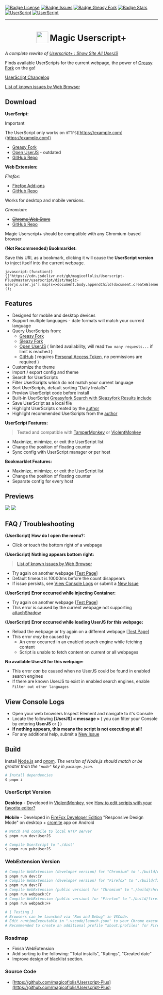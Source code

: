 [![Badge License](https://img.shields.io/github/license/magicoflolis/Userscript-Plus?style=flat-square)](https://github.com/magicoflolis/Userscript-Plus/blob/master/LICENSE)
[![Badge Issues](https://img.shields.io/github/issues/magicoflolis/Userscript-Plus?style=flat-square)](https://github.com/magicoflolis/Userscript-Plus/issues)
[![Badge Greasy Fork](https://img.shields.io/greasyfork/dt/421603?style=flat-square)](https://greasyfork.org/scripts/421603)
[![Badge Stars](https://img.shields.io/github/stars/magicoflolis/Userscript-Plus?style=flat-square)](https://github.com/magicoflolis/Userscript-Plus/stargazers)
[![UserScript](https://img.shields.io/badge/Userscript-Download-brightgreen.svg?style=flat-square&label=Greasy+Fork&logo=javascript&logoColor=white)](https://greasyfork.org/scripts/421603)
[![UserScript](https://img.shields.io/badge/Userscript-Download-brightgreen.svg?style=flat-square&label=GitHub+Repo&logo=javascript&logoColor=white)](https://github.com/magicoflolis/Userscript-Plus/blob/master/dist/magic-userjs.user.js?raw=1)

---

<h1 align="center">
<sub>
<img src="https://raw.githubusercontent.com/magicoflolis/Userscript-Plus/9aa3abea2e6d5caadf051edc9790657da91a1358/src/img/greasyfork.svg" height="38" width="38">
</sub>
Magic Userscript+
</h1>

*A complete rewrite of [Userscript+ : Show Site All UserJS](https://github.com/jae-jae/Userscript-Plus)*

Finds available UserScripts for the current webpage, the power of [Greasy Fork](https://greasyfork.org) on the go!

[UserScript Changelog](https://github.com/magicoflolis/Userscript-Plus/blob/master/CHANGELOG.user.md)

[List of known issues by Web Browser](https://github.com/magicoflolis/Userscript-Plus/blob/master/browser-issues.md)

## **Download**

**UserScript:**

> [!IMPORTANT]
> The UserScript only works on `HTTPS`([https://example.com](https://example.com))

* [Greasy Fork](https://greasyfork.org/scripts/421603)
* [Open UserJS](https://openuserjs.org/scripts/Magic/Magic_Userscript+_Show_Site_All_UserJS) - outdated
* [GitHub Repo](https://github.com/magicoflolis/Userscript-Plus/blob/master/dist/magic-userjs.user.js?raw=1)

**Web Extension:**

*Firefox:*

* [Firefox Add-ons](https://addons.mozilla.org/firefox/addon/userscript-plus/)
* [GitHub Repo](https://github.com/magicoflolis/Userscript-Plus/releases/tag/webext/latest)

Works for desktop and mobile versions.

*Chromium:*

* ~~[Chrome Web Store](https://github.com/magicoflolis/Userscript-Plus/releases/tag/webext/latest)~~
* [GitHub Repo](https://github.com/magicoflolis/Userscript-Plus/releases/tag/webext/latest)

Magic Userscript+ should be compatible with any Chromium-based browser

**(Not Recommended) Bookmarklet:**

Save this URL as a bookmark, clicking it will cause the **UserScript version** to inject itself into the current webpage.

```JS
javascript:(function(){['https://cdn.jsdelivr.net/gh/magicoflolis/Userscript-Plus@master/userscript/dist/magic-userjs.user.js'].map(s=>document.body.appendChild(document.createElement('script')).src=s)})();
```

## Features

* Designed for mobile and desktop devices
* Support multiple languages - date formats will match your current language
* Query UserScripts from:
  * [Greasy Fork](https://greasyfork.org)
  * [Sleazy Fork](https://sleazyfork.org)
  * [Open UserJS](https://openuserjs.org) ( limited availability, will read `Too many requests...` if limit is reached )
  * [GitHub](https://github.com/search?l=JavaScript&o=desc&q="==UserScript==") ( requires [Personal Access Token](https://github.com/settings/tokens), no permissions are required )
* Customize the theme
* Import / export config and theme
* Search for UserScripts
* Filter UserScripts which do not match your current language
* Sort UserScripts, default sorting "Daily Installs"
* Preview UserScript code before install
* Built-in UserScript [Greasyfork Search with Sleazyfork Results include](https://greasyfork.org/scripts/23840)
* Save UserScript as a local file
* Highlight UserScripts created by the [author](https://greasyfork.org/users/166061)
* Highlight recommended UserScripts from the [author](https://greasyfork.org/users/166061)

**UserScript Features:**

> Tested and compatible with [TamperMonkey](https://www.tampermonkey.net/) or [ViolentMonkey](https://violentmonkey.github.io/)

* Maximize, minimize, or exit the UserScript list
* Change the position of floating counter
* Sync config with UserScript manager or per host

**Bookmarklet Features:**

* Maximize, minimize, or exit the UserScript list
* Change the position of floating counter
* Separate config for every host

## Previews

<p>
  <img src="https://raw.githubusercontent.com/magicoflolis/Userscript-Plus/master/assets/using-tabs.gif">
  <img src="https://raw.githubusercontent.com/magicoflolis/Userscript-Plus/master/assets/install-userscript.gif">
</p>

## FAQ / Troubleshooting

**(UserScript) How do I open the menu?:**

* Click or touch the bottom right of a webpage

**(UserScript) Nothing appears bottom right:**

> [List of known issues by Web Browser](https://github.com/magicoflolis/Userscript-Plus/blob/master/browser-issues.md)

* Try again on another webpage [[Test Page](https://youtube.com)]
* Default timeout is 10000ms before the count disappears
* If issue persists, see [View Console Logs](#view-console-logs) or submit a [New Issue](https://github.com/magicoflolis/Userscript-Plus/issues/new/choose)

**(UserScript) Error occurred while injecting Container:**

* Try again on another webpage [[Test Page](https://youtube.com)]
* This error is caused by the current webpage not supporting [attachShadow](https://developer.mozilla.org/en-US/docs/Web/API/Element/attachShadow)

**(UserScript) Error occurred while loading UserJS for this webpage:**

* Reload the webpage or try again on a different webpage [[Test Page](https://youtube.com)]
* This error *may* be caused by
  * An error occurred in an enabled search engine while fetching content
  * Script is unable to fetch content on current or all webpages

**No available UserJS for this webpage:**

* This error *can* be caused when no UserJS could be found in enabled search engines
* If there are known UserJS to exist in enabled search engines, enable `Filter out other languages`

## View Console Logs

* Open your web browsers Inspect Element and navigate to it's Console
* Locate the following **[UserJS] < message >** ( you can filter your Console by entering **UserJS** or **[** )
* **If nothing appears, this means the script is not executing at all!**
* For any additional help, submit a [New Issue](https://github.com/magicoflolis/Userscript-Plus/issues/new/choose)

## Build

Install [Node.js](https://nodejs.org/) and [pnpm](https://pnpm.io/). *The version of Node.js should match or be greater than the `"node"` key in `package.json`.*

``` sh
# Install dependencies
$ pnpm i
```

### UserScript Version

**Desktop** - Developed in [ViolentMonkey](https://violentmonkey.github.io/), see [How to edit scripts with your favorite editor?](https://violentmonkey.github.io/posts/how-to-edit-scripts-with-your-favorite-editor/)

**Mobile** - Developed in [FireFox Developer Edition](https://www.mozilla.org/firefox/developer/) "Responsive Design Mode" on desktop + [cromite](https://github.com/uazo/cromite) app on Android

``` sh
# Watch and compile to local HTTP server
$ pnpm run dev:UserJS

# Compile UserScript to "./dist"
$ pnpm run pub:UserJS
```

### WebExtension Version

``` sh
# Compile WebExtension (developer version) for "Chromium" to "./build/chrome"
$ pnpm run dev:Cr
# Compile WebExtension (developer version) for "Firefox" to "./build/firefox"
$ pnpm run dev:FF
# Compile WebExtension (public version) for "Chromium" to "./build/chrome"
$ pnpm run webpack:Cr
# Compile WebExtension (public version) for "Firefox" to "./build/firefox"
$ pnpm run webpack:FF

# [ Testing ]
# Browsers can be launched via "Run and Debug" in VSCode.
# Edit runtimeExecutable in ".vscode/launch.json" to your Chrome executable.
# Recommended to create an additional profile "about:profiles" for Firefox.
```

### Roadmap

* Finish WebExtension
* Add sorting to the following: "Total installs", "Ratings", "Created date"
* Improve design of blacklist section.

### Source Code

* [https://github.com/magicoflolis/Userscript-Plus](https://github.com/magicoflolis/Userscript-Plus)
